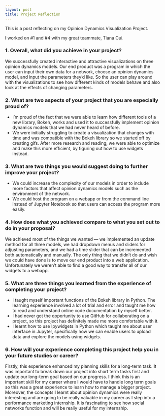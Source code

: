 ```yaml
---
layout: post
title: Project Reflection
---
```

This is a post reflecting on my Opinion Dynamics Visualization Project. 

I worked on #1 and #4 with my great teammate, Tiana Cui.

### 1. Overall, what did you achieve in your project?

  We successfully created interactive and attractive visualizations on three opinion dynamics models. Our end product was a program in which the user can input their own data for a network, choose an opinion dynamics model, and input the parameters they’d like. So the user can play around with the visualizations to see how different kinds of models behave and also look at the effects of changing parameters.

### 2. What are two aspects of your project that you are especially proud of?

  - I’m proud of the fact that we were able to learn how different tools of a new library, Bokeh, works and used it to successfully implement opinion dynamics models that we had never heard of before. 
  - We were initially struggling to create a visualization that changes with time and was compatible with the Bokeh library so we started off by creating gifs. After more research and reading, we were able to optimize and make this more efficient, by figuring out how to use widgets instead.

### 3. What are two things you would suggest doing to further improve your project?

  - We could increase the complexity of our models in order to include more factors that affect opinion dynamics models such as the environment of the network.
  - We could host the program on a webapp or from the command line instead of Jupyter Notebook so that users can access the program more easily.

### 4. How does what you achieved compare to what you set out to do in your proposal?

  We achieved most of the things we wanted — we implemented an update method for all three models, we had dropdown menus and sliders for adjusting parameters, and we had a time slider that can be incremented both automatically and manually. The only thing that we didn’t do and wish we could have done is to move our end product into a web application. Unfortunately we weren’t able to find a good way to transfer all of our widgets to a webapp.

### 5. What are three things you learned from the experience of completing your project?

  - I taught myself important functions of the Bokeh library in Python. The learning experience involved a lot of trial and error and taught me how to read and understand online code documentation by myself better.
  - I had never got the opportunity to use GitHub for collaborating on a project, so this project has definitely made me more comfortable with it.
  - I learnt how to use Ipywidgets in Python which taught me about user interface in Jupyter, specifically how we can enable users to  upload data and explore the models using widgets.


### 6. How will your experience completing this project help you in your future studies or career?

  Firstly, this experience enhanced my planning skills for a long-term task. It was important to break down our project into short term tasks first and update our long-term goal based on our progress. I think this is an important skill for my career where I would have to handle long term goals so this was a great experience to learn how to manage a bigger project. Moreover, the concepts I learnt about opinion dynamics were really interesting and are going to be really valuable in my career as I step into a performance marketing internship. It is fascinating to see how social networks function and will be really useful for my internship.

